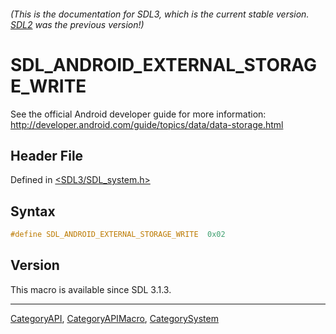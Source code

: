 ###### (This is the documentation for SDL3, which is the current stable version. [SDL2](https://wiki.libsdl.org/SDL2/) was the previous version!)
# SDL_ANDROID_EXTERNAL_STORAGE_WRITE

See the official Android developer guide for more information: http://developer.android.com/guide/topics/data/data-storage.html

## Header File

Defined in [<SDL3/SDL_system.h>](https://github.com/libsdl-org/SDL/blob/main/include/SDL3/SDL_system.h)

## Syntax

```c
#define SDL_ANDROID_EXTERNAL_STORAGE_WRITE  0x02
```

## Version

This macro is available since SDL 3.1.3.

----
[CategoryAPI](CategoryAPI), [CategoryAPIMacro](CategoryAPIMacro), [CategorySystem](CategorySystem)

